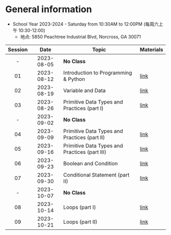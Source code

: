 # General information
* School Year 2023-2024 - Saturday from 10:30AM to 12:00PM (每周六上午 10:30-12:00)
  * 地点: 5850 Peachtree Industrial Blvd, Norcross, GA 30071

| Session |    Date    | Topic                                         | Materials             |
| :-----: | :--------: | --------------------------------------------- | --------------------- |
|    -    | 2023-08-05 | **No Class**                                  |                       |
|   01    | 2023-08-12 | Introduction to Programming & Python          | [link](./2023-08-12/) |
|   02    | 2023-08-19 | Variable and Data                             | [link](./2023-08-19/) |
|   03    | 2023-08-26 | Primitive Data Types and Practices (part I)   | [link](./2023-08-26/) |
|    -    | 2023-09-02 | **No Class**                                  |                       |
|   04    | 2023-09-09 | Primitive Data Types and Practices (part II)  | [link](./2023-09-09/) |
|   05    | 2023-09-16 | Primitive Data Types and Practices (part III) | [link](./2023-09-16/) |
|   06    | 2023-09-23 | Boolean and Condition                         | [link](./2023-09-23/) |
|   07    | 2023-09-30 | Conditional Statement (part II)               | [link](./2023-09-30/) |
|    -    | 2023-10-07 | **No Class**                                  |                       |
|   08    | 2023-10-14 | Loops (part I)                                | [link](./2023-10-14/) |
|   09    | 2023-10-21 | Loops (part II)                               | [link](./2023-10-21/) |
